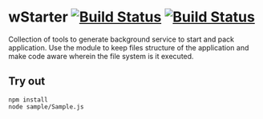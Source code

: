 
# wStarter [![Build Status](https://travis-ci.org/Wandalen/wStarter.svg?branch=master)](https://travis-ci.org/Wandalen/wStarter) [![Build Status](https://github.com/Wandalen/wStarter/workflows/Test/badge.svg)](https://github.com/Wandalen/wStarter/actions?query=workflow%3ATest)

Collection of tools to generate background service to start and pack application. Use the module to keep files structure of the application and make code aware wherein the file system is it executed.

## Try out
```
npm install
node sample/Sample.js
```



